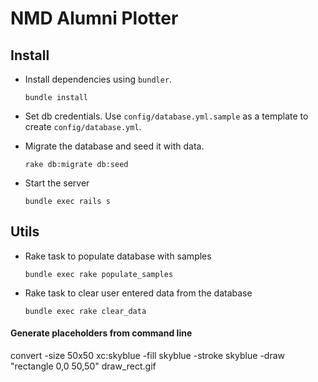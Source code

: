 # NMD Alumni Plotter

## Install

* Install dependencies using `bundler`.

      bundle install

* Set db credentials. Use `config/database.yml.sample` as a template to create `config/database.yml`.

* Migrate the database and seed it with data.

      rake db:migrate db:seed

* Start the server

      bundle exec rails s

## Utils

* Rake task to populate database with samples

      bundle exec rake populate_samples

* Rake task to clear user entered data from the database

      bundle exec rake clear_data


#### Generate placeholders from command line

convert -size 50x50 xc:skyblue -fill skyblue -stroke skyblue -draw "rectangle 0,0 50,50" draw_rect.gif
